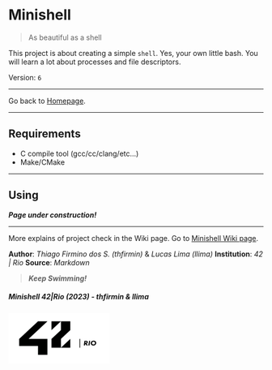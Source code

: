 <!-- Homepage -->
# Minishell

> As beautiful as a shell

This project is about creating a simple `shell`.
Yes, your own little bash.
You will learn a lot about processes and file descriptors.   

Version: `6`

---

Go back to [Homepage][home].

---

<!-- Requirements -->
## Requirements

* C compile tool (gcc/cc/clang/etc...)
* Make/CMake

---

<!-- Use Tutor -->
## Using

_**Page under construction!**_

---

<!-- Foorter -->
More explains of project check in the Wiki page.
Go to [Minishell Wiki page][wiki].

**Author**: _Thiago Firmino dos S. (thfirmin)_ & _Lucas Lima (llima)_
**Institution**: _42 | Rio_
**Source**: _Markdown_

> **_Keep Swimming!_**

##### _Minishell 42|Rio (2023) - thfirmin & llima_

<img height="100" width="200" src="https://github.com/Thfirmin/Thfirmin/blob/main/srcs/42_badges/42rio_logo.svg">

<!-- Links -->
[wiki]:<https://github.com/Thfirmin/Minishell/wiki>
[home]:<https://github.com/Thfirmin/Minishell>

